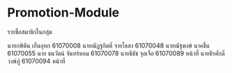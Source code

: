 # Promotion-Module

รายชื่อสมาชิกในกลุ่ม

นายกษิติน เย็นอุทก 61070008 
นายณัฏฐกิตติ์ จายไธสง 61070048 
นายณัฐพงษ์ นาคชื่น 61070055 
นาย ธนวัตน์ จันทร์หอม 61070078 
นายธีธัช จุลเจือ 61070089 หน้าที่
นายธีรศักดิ์ วงษ์ภู่ 61070094 หน้าที่
